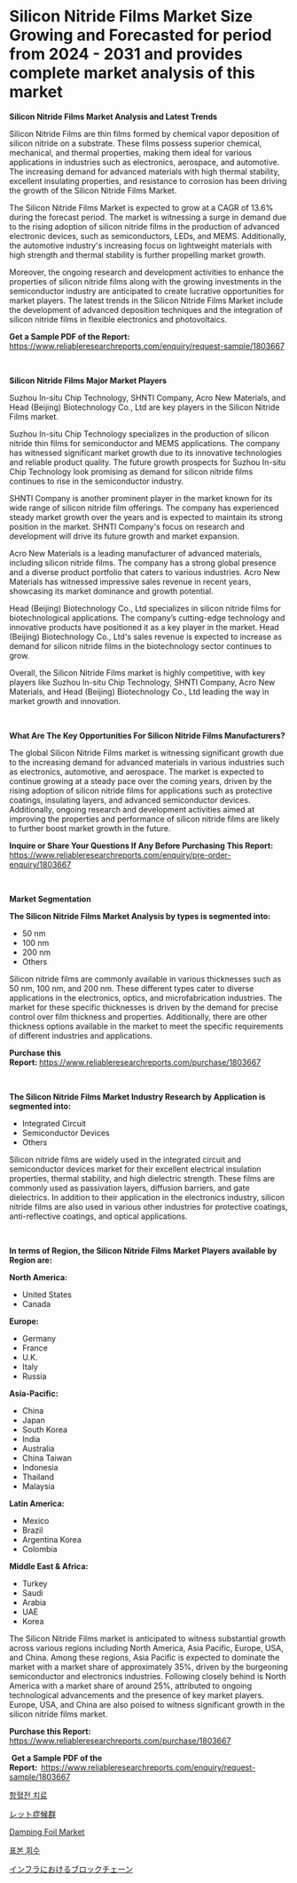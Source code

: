 <p><h1>Silicon Nitride Films Market Size Growing and Forecasted for period from 2024 - 2031 and provides complete market analysis of this market</h1></p><p><strong>Silicon Nitride Films Market Analysis and Latest Trends</strong></p>
<p><p>Silicon Nitride Films are thin films formed by chemical vapor deposition of silicon nitride on a substrate. These films possess superior chemical, mechanical, and thermal properties, making them ideal for various applications in industries such as electronics, aerospace, and automotive. The increasing demand for advanced materials with high thermal stability, excellent insulating properties, and resistance to corrosion has been driving the growth of the Silicon Nitride Films Market.</p><p>The Silicon Nitride Films Market is expected to grow at a CAGR of 13.6% during the forecast period. The market is witnessing a surge in demand due to the rising adoption of silicon nitride films in the production of advanced electronic devices, such as semiconductors, LEDs, and MEMS. Additionally, the automotive industry's increasing focus on lightweight materials with high strength and thermal stability is further propelling market growth.</p><p>Moreover, the ongoing research and development activities to enhance the properties of silicon nitride films along with the growing investments in the semiconductor industry are anticipated to create lucrative opportunities for market players. The latest trends in the Silicon Nitride Films Market include the development of advanced deposition techniques and the integration of silicon nitride films in flexible electronics and photovoltaics.</p></p>
<p><strong>Get a Sample PDF of the Report:&nbsp;</strong> <a href="https://www.reliableresearchreports.com/enquiry/request-sample/1803667">https://www.reliableresearchreports.com/enquiry/request-sample/1803667</a></p>
<p>&nbsp;</p>
<p><strong>Silicon Nitride Films Major Market Players</strong></p>
<p><p>Suzhou In-situ Chip Technology, SHNTI Company, Acro New Materials, and Head (Beijing) Biotechnology Co., Ltd are key players in the Silicon Nitride Films market. </p><p>Suzhou In-situ Chip Technology specializes in the production of silicon nitride thin films for semiconductor and MEMS applications. The company has witnessed significant market growth due to its innovative technologies and reliable product quality. The future growth prospects for Suzhou In-situ Chip Technology look promising as demand for silicon nitride films continues to rise in the semiconductor industry.</p><p>SHNTI Company is another prominent player in the market known for its wide range of silicon nitride film offerings. The company has experienced steady market growth over the years and is expected to maintain its strong position in the market. SHNTI Company's focus on research and development will drive its future growth and market expansion.</p><p>Acro New Materials is a leading manufacturer of advanced materials, including silicon nitride films. The company has a strong global presence and a diverse product portfolio that caters to various industries. Acro New Materials has witnessed impressive sales revenue in recent years, showcasing its market dominance and growth potential.</p><p>Head (Beijing) Biotechnology Co., Ltd specializes in silicon nitride films for biotechnological applications. The company’s cutting-edge technology and innovative products have positioned it as a key player in the market. Head (Beijing) Biotechnology Co., Ltd's sales revenue is expected to increase as demand for silicon nitride films in the biotechnology sector continues to grow.</p><p>Overall, the Silicon Nitride Films market is highly competitive, with key players like Suzhou In-situ Chip Technology, SHNTI Company, Acro New Materials, and Head (Beijing) Biotechnology Co., Ltd leading the way in market growth and innovation.</p></p>
<p>&nbsp;</p>
<p><strong>What Are The Key Opportunities For Silicon Nitride Films Manufacturers?</strong></p>
<p><p>The global Silicon Nitride Films market is witnessing significant growth due to the increasing demand for advanced materials in various industries such as electronics, automotive, and aerospace. The market is expected to continue growing at a steady pace over the coming years, driven by the rising adoption of silicon nitride films for applications such as protective coatings, insulating layers, and advanced semiconductor devices. Additionally, ongoing research and development activities aimed at improving the properties and performance of silicon nitride films are likely to further boost market growth in the future.</p></p>
<p><strong>Inquire or Share Your Questions If Any Before Purchasing This Report:</strong> <a href="https://www.reliableresearchreports.com/enquiry/pre-order-enquiry/1803667">https://www.reliableresearchreports.com/enquiry/pre-order-enquiry/1803667</a></p>
<p>&nbsp;</p>
<p><strong>Market Segmentation</strong></p>
<p><strong>The Silicon Nitride Films Market Analysis by types is segmented into:</strong></p>
<p><ul><li>50 nm</li><li>100 nm</li><li>200 nm</li><li>Others</li></ul></p>
<p><p>Silicon nitride films are commonly available in various thicknesses such as 50 nm, 100 nm, and 200 nm. These different types cater to diverse applications in the electronics, optics, and microfabrication industries. The market for these specific thicknesses is driven by the demand for precise control over film thickness and properties. Additionally, there are other thickness options available in the market to meet the specific requirements of different industries and applications.</p></p>
<p><strong>Purchase this Report:&nbsp;</strong><a href="https://www.reliableresearchreports.com/purchase/1803667">https://www.reliableresearchreports.com/purchase/1803667</a></p>
<p>&nbsp;</p>
<p><strong>The Silicon Nitride Films Market Industry Research by Application is segmented into:</strong></p>
<p><ul><li>Integrated Circuit</li><li>Semiconductor Devices</li><li>Others</li></ul></p>
<p><p>Silicon nitride films are widely used in the integrated circuit and semiconductor devices market for their excellent electrical insulation properties, thermal stability, and high dielectric strength. These films are commonly used as passivation layers, diffusion barriers, and gate dielectrics. In addition to their application in the electronics industry, silicon nitride films are also used in various other industries for protective coatings, anti-reflective coatings, and optical applications.</p></p>
<p>&nbsp;</p>
<p><strong>In terms of Region, the Silicon Nitride Films Market Players available by Region are:</strong></p>
<p>
    <p> <strong> North America: </strong>
        <ul>
            <li>United States</li>
            <li>Canada</li>
        </ul>
        </p> 
    <p> <strong> Europe: </strong>
        <ul>
            <li>Germany</li>
            <li>France</li>
            <li>U.K.</li>
            <li>Italy</li>
            <li>Russia</li>
        </ul>
        </p> 
    <p> <strong> Asia-Pacific: </strong>
        <ul>
            <li>China</li>
            <li>Japan</li>
            <li>South Korea</li>
            <li>India</li>
            <li>Australia</li>
            <li>China Taiwan</li>
            <li>Indonesia</li>
            <li>Thailand</li>
            <li>Malaysia</li>
        </ul>
        </p> 
    <p> <strong> Latin America: </strong>
        <ul>
            <li>Mexico</li>
            <li>Brazil</li>
            <li>Argentina Korea</li>
            <li>Colombia</li>
        </ul>
        </p> 
    <p> <strong> Middle East & Africa: </strong>
        <ul>
            <li>Turkey</li>
            <li>Saudi</li>
            <li>Arabia</li>
            <li>UAE</li>
            <li>Korea</li>
        </ul>
    </p>
    </p>
<p><p>The Silicon Nitride Films market is anticipated to witness substantial growth across various regions including North America, Asia Pacific, Europe, USA, and China. Among these regions, Asia Pacific is expected to dominate the market with a market share of approximately 35%, driven by the burgeoning semiconductor and electronics industries. Following closely behind is North America with a market share of around 25%, attributed to ongoing technological advancements and the presence of key market players. Europe, USA, and China are also poised to witness significant growth in the silicon nitride films market.</p></p>
<p><strong>Purchase this Report: </strong><a href="https://www.reliableresearchreports.com/purchase/1803667">https://www.reliableresearchreports.com/purchase/1803667</a></p>
<p>&nbsp;<strong>Get a Sample PDF of the Report:&nbsp;&nbsp;</strong><a href="https://www.reliableresearchreports.com/enquiry/request-sample/1803667">https://www.reliableresearchreports.com/enquiry/request-sample/1803667</a></p>
<p><strong></strong></p>
<p><p><a href="https://medium.com/@constantinvon/%ED%95%AD%ED%98%88%EC%86%8C%ED%8C%90-%EC%B9%98%EB%A3%8C%EC%8B%9C%EC%9E%A5-%EA%B7%9C%EB%AA%A8-%EB%B0%8F-%EC%8B%9C%EC%9E%A5-%EB%8F%99%ED%96%A5-%EC%99%84%EC%A0%84%ED%95%9C-%EC%82%B0%EC%97%85-%EA%B0%9C%EC%9A%94-2024%EB%85%84%EB%B6%80%ED%84%B0-2031%EB%85%84-4a63381c240a">항혈전 치료</a></p><p><a href="https://medium.com/@addyserr7687/%E3%83%AC%E3%83%83%E3%83%88%E7%97%87%E5%80%99%E7%BE%A4%E3%81%AE%E5%B8%82%E5%A0%B4%E3%82%B7%E3%82%A7%E3%82%A2%E3%81%AE%E9%80%B2%E5%8C%96%E3%81%A8%E5%B8%82%E5%A0%B4%E6%88%90%E9%95%B7%E3%83%88%E3%83%AC%E3%83%B3%E3%83%892024%E5%B9%B4%E3%81%8B%E3%82%892031%E5%B9%B4%E3%81%BE%E3%81%A7-5f9b9b040365">レット症候群</a></p><p><a href="https://github.com/timeliteaut/Market-Research-Report-List-1/blob/main/damping-foil-market.md">Damping Foil Market</a></p><p><a href="https://medium.com/@wheelgg5674537/%ED%8A%B9%EB%B3%84%EC%9E%90%EB%A3%8C-%ED%9A%8C%EC%88%98-%EC%8B%9C%EC%9E%A5-%EC%A1%B0%EC%82%AC-%EB%B3%B4%EA%B3%A0%EC%84%9C-%EA%B7%B8-%EC%97%AD%EC%82%AC-%EB%B0%8F-2024%EB%85%84%EB%B6%80%ED%84%B0-2031%EB%85%84%EA%B9%8C%EC%A7%80%EC%9D%98-%EC%98%88%EC%B8%A1-be135a57a186">표본 회수</a></p><p><a href="https://medium.com/@teridactyl90/%E3%82%A4%E3%83%B3%E3%83%95%E3%83%A9%E5%B8%82%E5%A0%B4%E3%81%AB%E3%81%8A%E3%81%91%E3%82%8B%E3%83%96%E3%83%AD%E3%83%83%E3%82%AF%E3%83%81%E3%82%A7%E3%83%BC%E3%83%B3%E3%81%AE%E5%B8%82%E5%A0%B4%E8%A6%8F%E6%A8%A1-%E5%B8%82%E5%A0%B4%E3%81%AE%E5%B1%95%E6%9C%9B%E3%81%A8%E5%B8%82%E5%A0%B4%E4%BA%88%E6%B8%AC-2024%E5%B9%B4%E3%81%8B%E3%82%892031%E5%B9%B4%E3%81%BE%E3%81%A7-8f6604ca3338">インフラにおけるブロックチェーン</a></p></p>